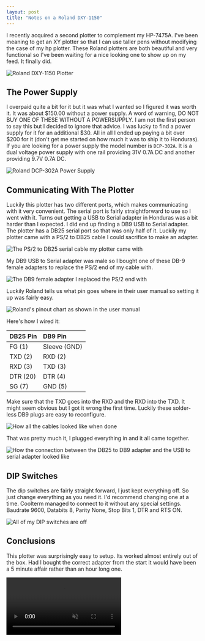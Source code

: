 ```yaml
---
layout: post
title: "Notes on a Roland DXY-1150"
---
```


I recently acquired a second plotter to complement my HP-7475A. I've been meaning to get an XY plotter so that I can use taller pens without modifying the case of my hp plotter. These Roland plotters are both beautiful and very functional so I've been waiting for a nice looking one to show up on my feed. It finally did.

![Roland DXY-1150 Plotter](/files/plotter.jpg)

## The Power Supply
I overpaid quite a bit for it but it was what I wanted so I figured it was worth it. It was about $150.00 without a power supply. A word of warning, DO NOT BUY ONE OF THESE WITHOUT A POWERSUPPLY. I am not the first person to say this but I decided to ignore that advice. I was lucky to find a power supply for it for an additional $30. All in all I ended up paying a bit over $200 for it (don't get me started on how much it was to ship it to Honduras). If you are looking for a power supply the model number is `DCP-302A`. It is a dual voltage power supply with one rail providing 31V 0.7A DC and another providing 9.7V 0.7A DC.

![Roland DCP-302A Power Supply](/files/power-supply.jpg)

## Communicating With The Plotter

Luckily this plotter has two different ports, which makes communicating with it very convenient. The serial port is fairly straightforward to use so I went with it. Turns out getting a USB to Serial adapter in Honduras was a bit harder than I expected. I did end up finding a DB9 USB to Serial adapter. The plotter has a DB25 serial port so that was only half of it. Luckily my plotter came with a PS/2 to DB25 cable I could sacrifice to make an adapter.

![The PS/2 to DB25 serial cable my plotter came with](/files/original-cable.jpg)

My DB9 USB to Serial adapter was male so I bought one of these DB-9 female adapters to replace the PS/2 end of my cable with.

![The DB9 female adapter I replaced the PS/2 end with](/files/DB9-female-adapter.jpg)

Luckily Roland tells us what pin goes where in their user manual so setting it up was fairly easy.

![Roland's pinout chart as shown in the user manual](/files/pinout.jpg)

Here's how I wired it:

| DB25 Pin | DB9 Pin      |
|:--       |:--           |
| FG (1)   | Sleeve (GND) |
| TXD (2)  | RXD (2)      |
| RXD (3)  | TXD (3)      |
| DTR (20) | DTR (4)      |
| SG (7)   | GND (5)      |

Make sure that the TXD goes into the RXD and the RXD into the TXD. It might seem obvious but I got it wrong the first time. Luckily these solder-less DB9 plugs are easy to reconfigure.

![How all the cables looked like when done](/files/final-cable.jpg)

That was pretty much it, I plugged everything in and it all came together.

![How the connection between the DB25 to DB9 adapter and the USB to serial adapter looked like](/files/cables-connected.jpg)

## DIP Switches
The dip switches are fairly straight forward, I just kept everything off. So just change everything as you need it. I'd recommend changing one at a time. Coolterm managed to connect to it without any special settings. Baudrate 9600, Databits 8, Parity None, Stop Bits 1, DTR and RTS ON.

![All of my DIP switches are off](/files/dip-switches.jpg)

## Conclusions
This plotter was surprisingly easy to setup. Its worked almost entirely out of the box. Had I bought the correct adapter from the start it would have been a 5 minute affair rather than an hour long one.

<video playsinline muted="muted" autoplay="autoplay" preload="auto" loop="loop">
    <source src="/files/2019-10-25-notes-on-a-roland-dxy-11/plotter-working.mp4" type="video/mp4">
</video>
